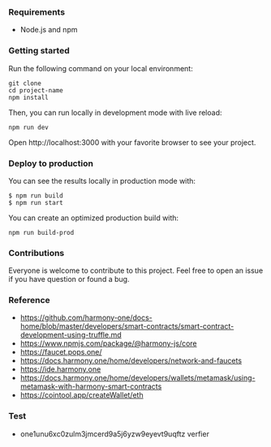 
### Requirements

- Node.js and npm

### Getting started

Run the following command on your local environment:

```
git clone 
cd project-name
npm install
```

Then, you can run locally in development mode with live reload:

```
npm run dev
```

Open http://localhost:3000 with your favorite browser to see your project.

### Deploy to production

You can see the results locally in production mode with:

```
$ npm run build
$ npm run start
```

You can create an optimized production build with:

```
npm run build-prod
```

### Contributions

Everyone is welcome to contribute to this project. Feel free to open an issue if you have question or found a bug.

### Reference
 - https://github.com/harmony-one/docs-home/blob/master/developers/smart-contracts/smart-contract-development-using-truffle.md
 - https://www.npmjs.com/package/@harmony-js/core
 - https://faucet.pops.one/
 - https://docs.harmony.one/home/developers/network-and-faucets
 - https://ide.harmony.one
 - https://docs.harmony.one/home/developers/wallets/metamask/using-metamask-with-harmony-smart-contracts
 - https://cointool.app/createWallet/eth
 
 ### Test 
 - one1unu6xc0zulm3jmcerd9a5j6yzw9eyevt9uqftz  verfier